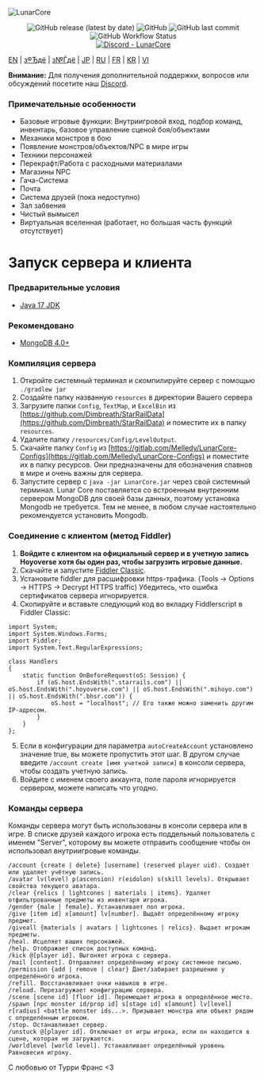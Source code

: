 ![LunarCore](https://socialify.git.ci/Melledy/LunarCore/image?description=1&descriptionEditable=A%20game%20server%20reimplementation%20for%20version%202.2.0%20of%20a%20certain%20turn-based%20anime%20game%20for%20educational%20purposes.%20&font=Inter&forks=1&issues=1&language=1&name=1&owner=1&pulls=1&stargazers=1&theme=Light)
<div align="center"><img alt="GitHub release (latest by date)" src="https://img.shields.io/github/v/release/Melledy/LunarCore?logo=java&style=for-the-badge"> <img alt="GitHub" src="https://img.shields.io/github/license/Melledy/LunarCore?style=for-the-badge"> <img alt="GitHub last commit" src="https://img.shields.io/github/last-commit/Melledy/LunarCore?style=for-the-badge"> <img alt="GitHub Workflow Status" src="https://img.shields.io/github/actions/workflow/status/Melledy/LunarCore/build.yml?branch=development&logo=github&style=for-the-badge"></div>

<div align="center"><a href="https://discord.gg/cfPKJ6N5hw"><img alt="Discord - LunarCore" src="https://img.shields.io/discord/1163718404067303444?label=Discord&logo=discord&style=for-the-badge"></a></div>

[EN](README.md) | [з®Ђдё­](docs/README_zh-CN.md) | [з№Ѓдё­](docs/README_zh-TW.md) | [JP](docs/README_ja-JP.md) | [RU](docs/README_ru-RU.md) | [FR](docs/README_fr-FR.md) | [KR](docs/README_ko-KR.md) | [VI](docs/README_vi-VI.md)

**Внимание:** Для получения дополнительной поддержки, вопросов или обсуждений посетите наш [Discord](https://discord.gg/cfPKJ6N5hw).

### Примечательные особенности
- Базовые игровые функции: Внутриигровой вход, подбор команд, инвентарь, базовое управление сценой боя/объектами
- Механики монстров в бою
- Появление монстров/объектов/NPC в мире игры
- Техники персонажей
- Перекрафт/Работа с расходными материалами
- Магазины NPC
- Гача-Система
- Почта
- Система друзей (пока недоступно)
- Зал забвения
- Чистый вымысел
- Виртуальная вселенная (работает, но большая часть функций отсутствует)

# Запуск сервера и клиента

### Предварительные условия
* [Java 17 JDK](https://www.oracle.com/java/technologies/javase/jdk17-archive-downloads.html)

### Рекомендовано
* [MongoDB 4.0+](https://www.mongodb.com/try/download/community)

### Компиляция сервера
1. Откройте системный терминал и скомпилируйте сервер с помощью `./gradlew jar`
2. Создайте папку названную `resources` в директории Вашего сервера
3. Загрузите папки `Config`, `TextMap`, и `ExcelBin` из [https://github.com/Dimbreath/StarRailData](https://github.com/Dimbreath/StarRailData) и поместите их в папку `resources`.
4. Удалите папку `/resources/Config/LevelOutput`.
5. Скачайте папку `Config` из [https://gitlab.com/Melledy/LunarCore-Configs](https://gitlab.com/Melledy/LunarCore-Configs) и поместите их в папку ресурсов. Они предназначены для обозначения спавнов в мире и очень важны для сервера.
6. Запустите сервер с `java -jar LunarCore.jar` через свой системный терминал. Lunar Core поставляется со встроенным внутренним сервером MongoDB для своей базы данных, поэтому установка Mongodb не требуется. Тем не менее, в любом случае настоятельно рекомендуется установить Mongodb. 

### Соединение с клиентом (метод Fiddler)
1. **Войдите с клиентом на официальный сервер и в учетную запись Hoyoverse хотя бы один раз, чтобы загрузить игровые данные.**
2. Скачайте и запустите [Fiddler Classic](https://www.telerik.com/fiddler).
3. Установите fiddler для расшифровки https-трафика. (Tools -> Options -> HTTPS -> Decrypt HTTPS traffic) Убедитесь, что ошибка сертификатов сервера игнорируется.
4. Скопируйте и вставьте следующий код во вкладку Fiddlerscript в Fiddler Classic:

```
import System;
import System.Windows.Forms;
import Fiddler;
import System.Text.RegularExpressions;

class Handlers
{
    static function OnBeforeRequest(oS: Session) {
        if (oS.host.EndsWith(".starrails.com") || oS.host.EndsWith(".hoyoverse.com") || oS.host.EndsWith(".mihoyo.com") || oS.host.EndsWith(".bhsr.com")) {
            oS.host = "localhost"; // Его также можно заменить другим IP-адресом.
        }
    }
};
```

5. Если в конфигурации для параметра `autoCreateAccount` установлено значение true, вы можете пропустить этот шаг. В другом случае введите `/account create [имя учетной записи]` в консоли сервера, чтобы создать учетную запись.
6. Войдите с именем своего аккаунта, поле пароля игнорируется сервером, можете написать что угодно.

### Команды сервера
Команды сервера могут быть использованы в консоли сервера или в игре. В списке друзей каждого игрока есть поддельный пользователь с именем "Server", которому вы можете отправить сообщение чтобы он использовал внутриигровые команды.

```
/account {create | delete} [username] (reserved player uid). Создаёт или удаляет учётную запись.
/avatar lv(level) p(ascension) r(eidolon) s(skill levels). Открывает свойства текущего аватара.
/clear {relics | lightcones | materials | items}. Удаляет отфильтрованные предметы из инвентаря игрока.
/gender {male | female}. Устанавливает пол игрока.
/give [item id] x[amount] lv[number]. Выдаёт определённому игроку предмет.
/giveall {materials | avatars | lightcones | relics}. Выдает игрокам предметы.
/heal. Исцеляет ваших персонажей.
/help. Отображает список доступных команд.
/kick @[player id]. Выгоняет игрока с сервера.
/mail [content]. Отправляет определённому игроку системное письмо.
/permission {add | remove | clear} Дает/забирает разрешение у определённого игрока.
/refill. Восстанавливает очки навыков в игре.
/reload. Перезагружает конфигурацию сервера.
/scene [scene id] [floor id]. Перемещает игрока в определённое место.
/spawn [npc monster id/prop id] s[stage id] x[amount] lv[level] r[radius] <battle monster ids...>. Призывает монстра или объект рядом с определённым игроком.
/stop. Останавливает сервер.
/unstuck @[player id]. Отключает от игры игрока, если он находится в сцене, которая не загружается.
/worldlevel [world level]. Устанавливает определённый уровень Равновесия игроку.
```


С любовью от Турри Франс <3
